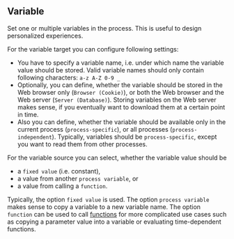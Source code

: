 ## Variable


Set one or multiple variables in the process. This is useful to design personalized experiences.

For the variable target you can configure following settings:

- You have to specify a variable name, i.e. under which name the variable value should be stored. Valid variable names should only contain following characters: `a-z A-Z 0-9 _`
- Optionally, you can define, whether the variable should be stored in the Web browser only (`Browser (Cookie)`), or both the Web browser and the Web server (`Server (Database)`). Storing variables on the Web server makes sense, if you eventually want to download them at a certain point in time.  
- Also you can define, whether the variable should be available only in the current process (`process-specific`), or all processes (`process-independent`). Typically, variables should be `process-specific`, except you want to read them from other processes.

For the variable source you can select, whether the variable value should be

- a `fixed value` (i.e. constant), 
- a value from another `process variable`, or 
- a value from calling a `function`. 

Typically, the option `fixed value` is used. The option `process variable` makes sense to copy a variable to a new variable name. The option `function` can be used to call [functions](/experiences/variables/functions.md) for more complicated use cases such as copying a parameter value into a variable or evaluating time-dependent functions.
